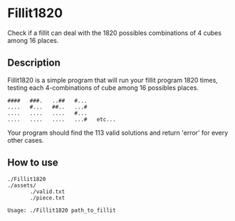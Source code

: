 # Fillit1820
Check if a fillit can deal with the 1820 possibles combinations of 4 cubes among 16 places.

## Description
Fillit1820 is a simple program that will run your fillit program 1820 times, testing each 4-combinations of cube among 16 possibles places.

```
####   ###.   ..##   #...
....   #...   ##..   ...#
....   ....   ....   #...
....   ....   ....   ...#   etc...
```

Your program should find the 113 valid solutions and return 'error' for every other cases.

## How to use
```
./Fillit1820
./assets/
       ./valid.txt
       ./piece.txt
```

```Usage: ./Fillit1820 path_to_fillit```
